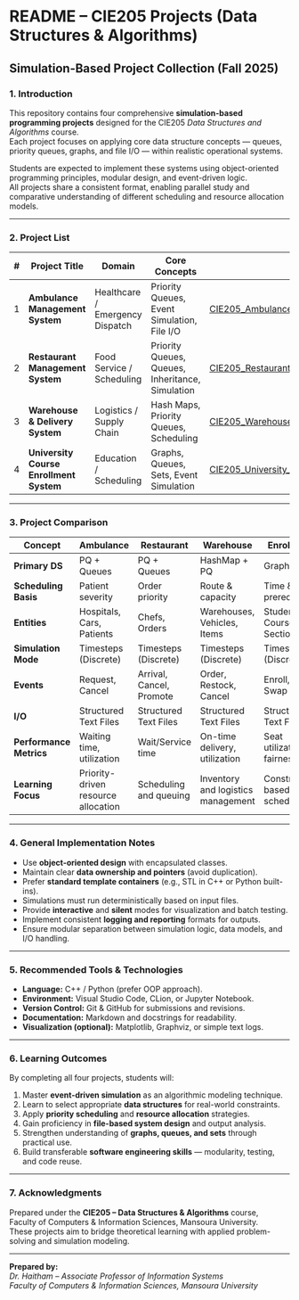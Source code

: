# README – CIE205 Projects (Data Structures & Algorithms)
## Simulation-Based Project Collection (Fall 2025)

### 1. Introduction
This repository contains four comprehensive **simulation-based programming projects** designed for the CIE205 *Data Structures and Algorithms* course.  
Each project focuses on applying core data structure concepts — queues, priority queues, graphs, and file I/O — within realistic operational systems.  

Students are expected to implement these systems using object-oriented programming principles, modular design, and event-driven logic.  
All projects share a consistent format, enabling parallel study and comparative understanding of different scheduling and resource allocation models.

---

### 2. Project List

| # | Project Title | Domain | Core Concepts | Link |
|---|----------------|---------|----------------|------|
| 1 | **Ambulance Management System** | Healthcare / Emergency Dispatch | Priority Queues, Event Simulation, File I/O | [CIE205_Ambulance_Management_System.md](./CIE205_Ambulance_Management_System.md) |
| 2 | **Restaurant Management System** | Food Service / Scheduling | Priority Queues, Queues, Inheritance, Simulation | [CIE205_Restaurant_Management_System.md](./CIE205_Restaurant_Management_System.md) |
| 3 | **Warehouse & Delivery System** | Logistics / Supply Chain | Hash Maps, Priority Queues, Scheduling | [CIE205_Warehouse_Delivery_System.md](./CIE205_Warehouse_Delivery_System.md) |
| 4 | **University Course Enrollment System** | Education / Scheduling | Graphs, Queues, Sets, Event Simulation | [CIE205_University_Course_Enrollment_System.md](./CIE205_University_Course_Enrollment_System.md) |

---

### 3. Project Comparison

| Concept | Ambulance | Restaurant | Warehouse | Enrollment |
|----------|------------|-------------|-------------|-------------|
| **Primary DS** | PQ + Queues | PQ + Queues | HashMap + PQ | Graph + PQ |
| **Scheduling Basis** | Patient severity | Order priority | Route & capacity | Time & prerequisites |
| **Entities** | Hospitals, Cars, Patients | Chefs, Orders | Warehouses, Vehicles, Items | Students, Courses, Sections |
| **Simulation Mode** | Timesteps (Discrete) | Timesteps (Discrete) | Timesteps (Discrete) | Timesteps (Discrete) |
| **Events** | Request, Cancel | Arrival, Cancel, Promote | Order, Restock, Cancel | Enroll, Drop, Swap |
| **I/O** | Structured Text Files | Structured Text Files | Structured Text Files | Structured Text Files |
| **Performance Metrics** | Waiting time, utilization | Wait/Service time | On-time delivery, utilization | Seat utilization, fairness |
| **Learning Focus** | Priority-driven resource allocation | Scheduling and queuing | Inventory and logistics management | Constraint-based scheduling |

---

### 4. General Implementation Notes
- Use **object-oriented design** with encapsulated classes.  
- Maintain clear **data ownership and pointers** (avoid duplication).  
- Prefer **standard template containers** (e.g., STL in C++ or Python built-ins).  
- Simulations must run deterministically based on input files.  
- Provide **interactive** and **silent** modes for visualization and batch testing.  
- Implement consistent **logging and reporting** formats for outputs.  
- Ensure modular separation between simulation logic, data models, and I/O handling.

---

### 5. Recommended Tools & Technologies
- **Language:** C++ / Python (prefer OOP approach).  
- **Environment:** Visual Studio Code, CLion, or Jupyter Notebook.  
- **Version Control:** Git & GitHub for submissions and revisions.  
- **Documentation:** Markdown and docstrings for readability.  
- **Visualization (optional):** Matplotlib, Graphviz, or simple text logs.

---

### 6. Learning Outcomes
By completing all four projects, students will:
1. Master **event-driven simulation** as an algorithmic modeling technique.  
2. Learn to select appropriate **data structures** for real-world constraints.  
3. Apply **priority scheduling** and **resource allocation** strategies.  
4. Gain proficiency in **file-based system design** and output analysis.  
5. Strengthen understanding of **graphs, queues, and sets** through practical use.  
6. Build transferable **software engineering skills** — modularity, testing, and code reuse.  

---

### 7. Acknowledgments
Prepared under the **CIE205 – Data Structures & Algorithms** course,  
Faculty of Computers & Information Sciences, Mansoura University.  
These projects aim to bridge theoretical learning with applied problem-solving and simulation modeling.

---

**Prepared by:**  
*Dr. Haitham – Associate Professor of Information Systems*  
*Faculty of Computers & Information Sciences, Mansoura University*  
